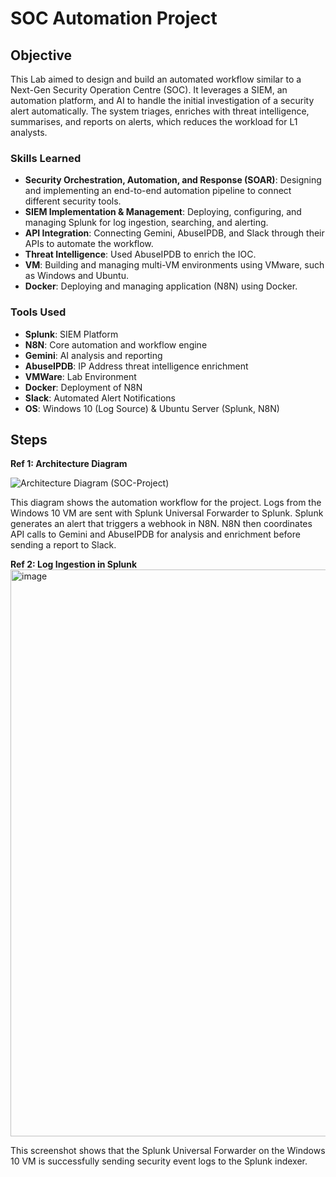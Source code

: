 # SOC Automation Project

## Objective

This Lab aimed to design and build an automated workflow similar to a Next-Gen Security Operation Centre (SOC). It leverages a SIEM, an automation platform, and AI to handle the initial investigation of a security alert automatically. The system triages, enriches with threat intelligence, summarises, and reports on alerts, which reduces the workload for L1 analysts.

### Skills Learned

- **Security Orchestration, Automation, and Response (SOAR)**: Designing and implementing an end-to-end automation pipeline to connect different security tools.
- **SIEM Implementation & Management**: Deploying, configuring, and managing Splunk for log ingestion, searching, and alerting.
- **API Integration**: Connecting Gemini, AbuseIPDB, and Slack through their APIs to automate the workflow. 
- **Threat Intelligence**: Used AbuseIPDB to enrich the IOC.
- **VM**: Building and managing multi-VM environments using VMware, such as Windows and Ubuntu.
- **Docker**: Deploying and managing application (N8N) using Docker.

### Tools Used
- **Splunk**: SIEM Platform
- **N8N**: Core automation and workflow engine
- **Gemini**: AI analysis and reporting
- **AbuseIPDB**: IP Address threat intelligence enrichment
- **VMWare**: Lab Environment
- **Docker**: Deployment of N8N
- **Slack**: Automated Alert Notifications
- **OS**: Windows 10 (Log Source) & Ubuntu Server (Splunk, N8N)




## Steps


**Ref 1: Architecture Diagram**

![Architecture Diagram (SOC-Project)](https://github.com/user-attachments/assets/0dd6af91-b1ad-4121-b83d-d45de7a96432)  

This diagram shows the automation workflow for the project. Logs from the Windows 10 VM are sent with Splunk Universal Forwarder to Splunk. Splunk generates an alert that triggers a webhook in N8N. N8N then coordinates API calls to Gemini and AbuseIPDB for analysis and enrichment before sending a report to Slack.

**Ref 2: Log Ingestion in Splunk**
<img width="1913" height="907" alt="image" src="https://github.com/user-attachments/assets/a602e648-9967-4e2b-9589-d1abf55efb22" />

This screenshot shows that the Splunk Universal Forwarder on the Windows 10 VM is successfully sending security event logs to the Splunk indexer.

